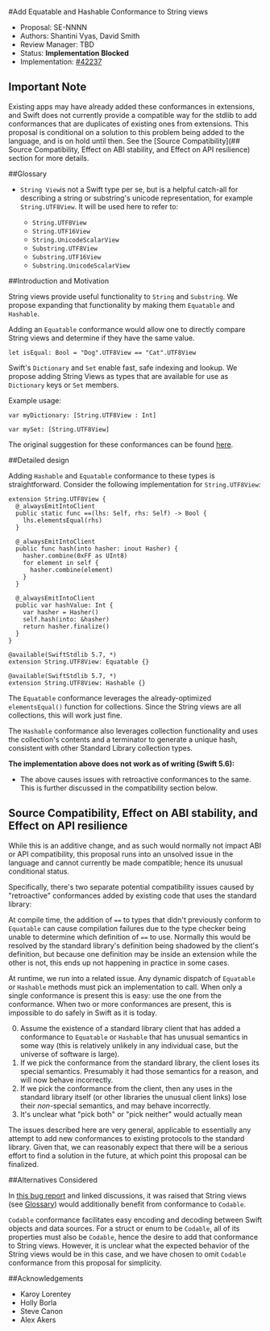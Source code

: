 #Add Equatable and Hashable Conformance to String views

* Proposal: SE-NNNN
* Authors: Shantini Vyas, David Smith
* Review Manager: TBD
* Status: **Implementation Blocked**
* Implementation: [#42237](https://github.com/apple/swift/pull/42237)

## Important Note

Existing apps may have already added these conformances in extensions, and Swift does not currently provide a compatible way for the stdlib to add conformances that are duplicates of existing ones from extensions. This proposal is conditional on a solution to this problem being added to the language, and is on hold until then. See the [Source Compatibility](## Source Compatibility, Effect on ABI stability, and Effect on API resilience) section for more details. 

##Glossary
* `String View`is not a Swift type per se, but is a helpful catch-all for describing a string or substring's unicode representation, for example `String.UTF8View`. It will be used here to refer to:

	* `String.UTF8View`
	* `String.UTF16View`
	* `String.UnicodeScalarView`
	* `Substring.UTF8View`
	* `Substring.UTF16View`
	* `Substring.UnicodeScalarView`

##Introduction and Motivation

String views provide useful functionality to `String` and `Substring`. We propose expanding that functionality by making them `Equatable` and `Hashable`.

Adding an `Equatable` conformance would allow one to directly compare String views and determine if they have the same value. 

```
let isEqual: Bool = "Dog".UTF8View == "Cat".UTF8View
```

Swift's `Dictionary` and `Set` enable fast, safe indexing and lookup. We propose adding  String Views as types that are available for use as `Dictionary` keys or `Set` members. 

Example usage:

```
var myDictionary: [String.UTF8View : Int]

```

```
var mySet: [String.UTF8View]
```

The original suggestion for these conformances can be found [here](https://github.com/apple/swift/issues/57837).

##Detailed design

Adding `Hashable` and `Equatable` conformance to these types is straightforward. Consider the following implementation for `String.UTF8View`:

```
extension String.UTF8View {
  @_alwaysEmitIntoClient
  public static func ==(lhs: Self, rhs: Self) -> Bool {
    lhs.elementsEqual(rhs)
  }
  
  @_alwaysEmitIntoClient
  public func hash(into hasher: inout Hasher) {
    hasher.combine(0xFF as UInt8)
    for element in self {
      hasher.combine(element)
    }
  }

  @_alwaysEmitIntoClient
  public var hashValue: Int {
    var hasher = Hasher()
    self.hash(into: &hasher)
    return hasher.finalize()
  }
}

@available(SwiftStdlib 5.7, *)
extension String.UTF8View: Equatable {}

@available(SwiftStdlib 5.7, *)
extension String.UTF8View: Hashable {}
```

The `Equatable` conformance leverages the already-optimized `elementsEqual()` function for collections. Since the String views are all collections, this will work just fine. 

The `Hashable` conformance also leverages collection functionality and uses the collection's contents and a terminator to generate a unique hash, consistent with other Standard Library collection types. 

**The implementation above does not work as of writing (Swift 5.6):**

* The above causes issues with retroactive conformances to the same. This is further discussed in the compatibility section below. 

## Source Compatibility, Effect on ABI stability, and Effect on API resilience

While this is an additive change, and as such would normally not impact ABI or API compatibility, this proposal runs into an unsolved issue in the language and cannot currently be made compatible; hence its unusual conditional status.

Specifically, there's two separate potential compatibility issues caused by "retroactive" conformances added by existing code that uses the standard library:

At compile time, the addition of `==` to types that didn't previously conform to `Equatable` can cause compilation failures due to the type checker being unable to determine which definition of `==` to use. Normally this would be resolved by the standard library's definition being shadowed by the client's definition, but because one definition may be inside an extension while the other is not, this ends up not happening in practice in some cases.

At runtime, we run into a related issue. Any dynamic dispatch of `Equatable` or `Hashable` methods must pick an implementation to call. When only a single conformance is present this is easy: use the one from the conformance. When two or more conformances are present, this is impossible to do safely in Swift as it is today.

0. Assume the existence of a standard library client that has added a conformance to `Equatable` or `Hashable` that has unusual semantics in some way (this is relatively unlikely in any individual case, but the universe of software is large).
1. If we pick the conformance from the standard library, the client loses its special semantics. Presumably it had those semantics for a reason, and will now behave incorrectly.
2. If we pick the conformance from the client, then any uses in the standard library itself (or other libraries the unusual client links) lose their *non*-special semantics, and may behave incorrectly.
3. It's unclear what "pick both" or "pick neither" would actually mean

The issues described here are very general, applicable to essentially any attempt to add new conformances to existing protocols to the standard library. Given that, we can reasonably expect that there will be a serious effort to find a solution in the future, at which point this proposal can be finalized.

##Alternatives Considered

In [this bug report](https://github.com/apple/swift/issues/57837) and linked discussions, it was raised that String views (see [Glossary](#glossary)) would additionally benefit from conformance to `Codable`. 

`Codable` conformance facilitates easy encoding and decoding between Swift objects and data sources. For a struct or enum to be `Codable`, all of its properties must also be `Codable`, hence the desire to add that conformance to String views. However, it is unclear what the expected behavior of the String views would be in this case, and we have chosen to omit `Codable` conformance from this proposal for simplicity. 

##Acknowledgements
* Karoy Lorentey 
* Holly Borla
* Steve Canon
* Alex Akers

